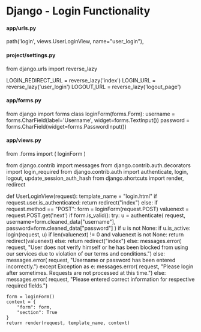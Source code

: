 #   Django - Login Functionality



####    app/urls.py

path('login', views.UserLoginView, name="user_login"),



####    project/settings.py



from django.urls import reverse_lazy

LOGIN_REDIRECT_URL = reverse_lazy('index')
LOGIN_URL = reverse_lazy('user_login')
LOGOUT_URL = reverse_lazy('logout_page')



####    app/forms.py


from django import forms
class loginForm(forms.Form):
    username = forms.CharField(label='Username', widget=forms.TextInput())
    password = forms.CharField(widget=forms.PasswordInput())



####    app/views.py

from .forms import (
    loginForm
)



from django.contrib import messages
from django.contrib.auth.decorators import login_required
from django.contrib.auth import authenticate, login, logout, update_session_auth_hash
from django.shortcuts import render, redirect

def UserLoginView(request):
    template_name = "login.html"
    if request.user.is_authenticated:
        return redirect("index")
    else:
        if request.method == "POST":
            form = loginForm(request.POST)
            valuenext = request.POST.get('next')
            if form.is_valid():
                try:
                    u = authenticate(
                        request,
                        username=form.cleaned_data["username"],
                        password=form.cleaned_data["password"]
                    )
                    if u is not None:
                        if u.is_active:
                            login(request, u)
                            if len(valuenext) != 0 and valuenext is not None:
                                return redirect(valuenext)
                            else:
                                return redirect("index")
                        else:
                            messages.error(
                                request, "User does not verify himself or he has been blocked from using our services due to violation of our terms and conditions.")
                    else:
                        messages.error(
                            request, "Username or password has been entered incorrectly.")
                except Exception as e:
                    messages.error(
                        request, "Please login after sometimes. Requests are not processed at this time.")
            else:
                messages.error(
                    request, "Please entered correct information for respective required fields.")

    form = loginForm()
    context = {
        "form": form,
        "section": True
    }
    return render(request, template_name, context)
